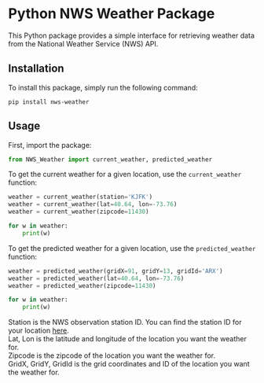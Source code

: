 # Python NWS Weather Package

This Python package provides a simple interface for retrieving weather data from the National Weather Service (NWS) API.

## Installation

To install this package, simply run the following command:

```pip install nws-weather```

## Usage
First, import the package:

```python
from NWS_Weather import current_weather, predicted_weather
```

To get the current weather for a given location, use the ```current_weather``` function:

```python
weather = current_weather(station='KJFK')
weather = current_weather(lat=40.64, lon=-73.76)
weather = current_weather(zipcode=11430)

for w in weather:
    print(w)
```

To get the predicted weather for a given location, use the ```predicted_weather``` function:

```python
weather = predicted_weather(gridX=91, gridY=13, gridId='ARX')
weather = predicted_weather(lat=40.64, lon=-73.76)
weather = predicted_weather(zipcode=11430)

for w in weather:
    print(w)
```

Station is the NWS observation station ID. You can find the station ID for your location [here](https://w1.weather.gov/xml/currcleaent_obs/seek.php?state=ny&Find=Find). </br>
Lat, Lon is the latitude and longitude of the location you want the weather for. </br>
Zipcode is the zipcode of the location you want the weather for. </br>
GridX, GridY, GridId is the grid coordinates and ID of the location you want the weather for. </br>